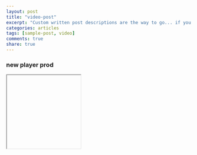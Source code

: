 ```yaml
---
layout: post
title: "video-post"
excerpt: "Custom written post descriptions are the way to go... if you're not lazy."
categories: articles
tags: [sample-post, video]
comments: true
share: true
---
```

###   new player prod
<iframe width="200" height="200" scrolling="yes">
<div class="apester-media" data-media-id="5b4cc87a96df425d0cb00521" data-player="true"
height="512"></div><script async src="https://static.apester.com/js/sdk/latest/apester-javascript-sdk.min.js"></script></iframe>

<script>(function(d,s,id){var js,fjs=d.getElementsByTagName(s)[0];if(d.getElementById(id))return;js=d.createElement(s);js.id=id;js.src='https://embed.playbuzz.com/sdk.js';fjs.parentNode.insertBefore(js,fjs);}(document,'script','playbuzz-sdk'));</script>
<div class="playbuzz" data-id="4cd61eb1-1656-41af-9641-59cab196d812" data-show-share="false" data-show-info="false"></div>
